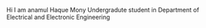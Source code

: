 Hi
I am anamul Haque Mony
Undergradute student in Department of Electrical and Electronic Engineering
